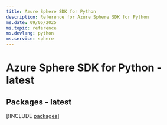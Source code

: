 ```yaml
---
title: Azure Sphere SDK for Python
description: Reference for Azure Sphere SDK for Python
ms.date: 09/05/2025
ms.topic: reference
ms.devlang: python
ms.service: sphere
---
```

# Azure Sphere SDK for Python - latest
## Packages - latest
[!INCLUDE [packages](sphere-index.md)]